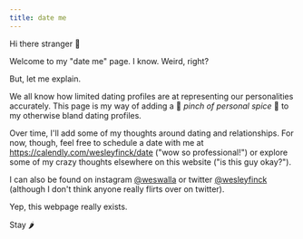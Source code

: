 ```yaml
---
title: date me
---
```

Hi there stranger 👋

Welcome to my "date me" page. I know. Weird, right?

But, let me explain.

We all know how limited dating profiles are at representing our personalities accurately. This page is my way of adding a 🤌 *pinch of personal spice* 🤌 to my otherwise bland dating profiles.

Over time, I'll add some of my thoughts around dating and relationships. For now, though, feel free to schedule a date with me at https://calendly.com/wesleyfinck/date ("wow so professional!") or explore some of my crazy thoughts elsewhere on this website ("is this guy okay?").

I can also be found on instagram [@weswalla](https://www.instagram.com/weswalla/) or twitter [@wesleyfinck](https://twitter.com/wesleyfinck) (although I don't think anyone really flirts over on twitter).

Yep, this webpage really exists.

Stay 🌶️

